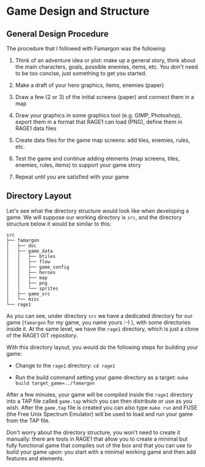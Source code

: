 # Game Design and Structure

## General Design Procedure

The procedure that I followed with Famargon was the following:

1.  Think of an adventure idea or plot: make up a general story, think about
    the main characters, goals, possible enemies, items, etc.  You don't
    need to be too concise, just something to get you started.

2.  Make a draft of your hero graphics, items, enemies (paper)

3.  Draw a few (2 or 3) of the initial screens (paper) and connect them in a
    map

4.  Draw your graphics in some graphics tool (e.g.  GIMP, Photoshop), export
    them in a format that RAGE1 can load (PNG), define them in RAGE1 data
    files

5.  Create data files for the game map screens: add tiles, enemies, rules,
    etc.

6.  Test the game and continue adding elements (map screens, tiles, enemies,
    rules, items) to support your game story

7.  Repeat until you are satisfied with your game

## Directory Layout

Let's see what the directory structure would look like when developing a
game.  We will suppose our working directory is `src`, and the directory
structure below it would be similar to this:

```
src
├── famargon
│   ├── doc
│   ├── game_data
│   │   ├── btiles
│   │   ├── flow
│   │   ├── game_config
│   │   ├── heroes
│   │   ├── map
│   │   ├── png
│   │   └── sprites
│   ├── game_src
│   └── misc
└── rage1
```

As you can see, under directory `src` we have a dedicated directory for our
game (`famargon` for my game, you name yours :-) ), with some directories
inside it.  At the same level, we have the `rage1` directory, which is just
a clone of the RAGE1 GIT repository.

With this directory layout, you would do the following steps for building your game:

- Change to the `rage1` directory: `cd rage1`

- Run the build command setting your game directory as a target: `make build
  target_game=../famargon`

After a few minutes, your game will be compiled inside the `rage1` directory
into a  TAP file called `game.tap` which you can then distribute or use as
you wish.  After the `game.tap` file is created you can also type `make run`
and FUSE (the Free Unix Spectrum Emulator) will be used to load and run your
game from the TAP file.

Don't worry about the directory structure, you won't need to create it
manually: there are tools in RAGE1 that allow you to create a minimal but
fully functional game that compiles out of the box and that you can use to
build your game upon: you start with a minimal working game and then
add features and elements.
